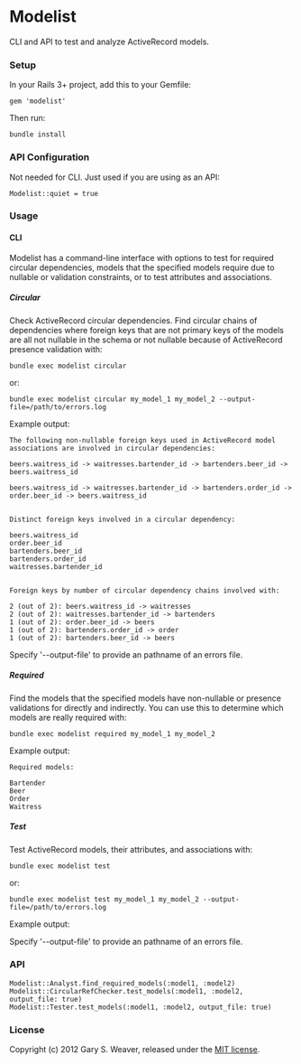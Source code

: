 Modelist
=====

CLI and API to test and analyze ActiveRecord models.

### Setup

In your Rails 3+ project, add this to your Gemfile:

    gem 'modelist'

Then run:

    bundle install

### API Configuration

Not needed for CLI. Just used if you are using as an API:

    Modelist::quiet = true

### Usage

#### CLI

Modelist has a command-line interface with options to test for required circular dependencies, models that the specified models require due to nullable or validation constraints, or to test attributes and associations.

##### Circular

Check ActiveRecord circular dependencies. Find circular chains of dependencies where foreign keys that are not primary keys of the models are all not nullable in the schema or not nullable because of ActiveRecord presence validation with:

    bundle exec modelist circular

or:

    bundle exec modelist circular my_model_1 my_model_2 --output-file=/path/to/errors.log

Example output:

    The following non-nullable foreign keys used in ActiveRecord model associations are involved in circular dependencies:

    beers.waitress_id -> waitresses.bartender_id -> bartenders.beer_id -> beers.waitress_id

    beers.waitress_id -> waitresses.bartender_id -> bartenders.order_id -> order.beer_id -> beers.waitress_id


    Distinct foreign keys involved in a circular dependency:

    beers.waitress_id
    order.beer_id
    bartenders.beer_id
    bartenders.order_id
    waitresses.bartender_id


    Foreign keys by number of circular dependency chains involved with:

    2 (out of 2): beers.waitress_id -> waitresses
    2 (out of 2): waitresses.bartender_id -> bartenders
    1 (out of 2): order.beer_id -> beers
    1 (out of 2): bartenders.order_id -> order
    1 (out of 2): bartenders.beer_id -> beers

Specify '--output-file' to provide an pathname of an errors file.

##### Required

Find the models that the specified models have non-nullable or presence validations for directly and indirectly. You can use this to determine which models are really required with:

    bundle exec modelist required my_model_1 my_model_2

Example output:

    Required models:

    Bartender
    Beer
    Order
    Waitress
    
##### Test

Test ActiveRecord models, their attributes, and associations with:

    bundle exec modelist test

or:

    bundle exec modelist test my_model_1 my_model_2 --output-file=/path/to/errors.log

Example output:

Specify '--output-file' to provide an pathname of an errors file.

### API

    Modelist::Analyst.find_required_models(:model1, :model2)
    Modelist::CircularRefChecker.test_models(:model1, :model2, output_file: true)
    Modelist::Tester.test_models(:model1, :model2, output_file: true)

### License

Copyright (c) 2012 Gary S. Weaver, released under the [MIT license][lic].

[lic]: http://github.com/garysweaver/modelist/blob/master/LICENSE

